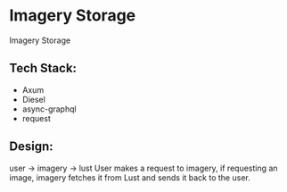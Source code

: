 # Imagery Storage
Imagery Storage

## Tech Stack:
- Axum
- Diesel
- async-graphql
- request

## Design:
user -> imagery -> lust
User makes a request to imagery, if requesting an image, imagery fetches it from Lust and sends it back to the user.

